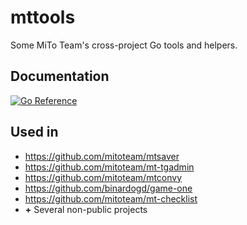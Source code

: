 # mttools

Some MiTo Team's cross-project Go tools and helpers.

## Documentation

[![Go Reference](https://pkg.go.dev/badge/github.com/mitoteam/mttools.svg)](https://pkg.go.dev/github.com/mitoteam/mttools)

## Used in

* https://github.com/mitoteam/mtsaver
* https://github.com/mitoteam/mt-tgadmin
* https://github.com/mitoteam/mtconvy
* https://github.com/binardogd/game-one
* https://github.com/mitoteam/mt-checklist
* **+** Several non-public projects
